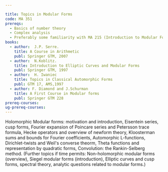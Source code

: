 ```yaml
---

title: Topics in Modular Forms
code: MA 351
prereqs:
  - Basics of number theory
  - Complex analysis
  - Preferably some familiarity with MA 215 (Introduction to Modular Forms) but not necessary.
books:
  - author:  J.P. Serre.
    title: A Course in Arithmetic
    publ: Springer GTM, 2007
  - author:  N.Koblitz.
    title: Introduction to Elliptic Curves and Modular Forms
    publ: Springer GTM, 1997
  - author:  H. Iwaniec
    title: Topics in Classical Automorphic Forms
    publ: GTM 17, AMS,1997
  - author: F. Diamond and J.Schurman
    title: A First Course in Modular forms
    publ: Springer GTM 228
prereq-courses: 
ug-prereq-courses: 
---
```



Holomorphic Modular forms: motivation and introduction, Eisentein series, cusp
forms, Fourier expansion of Poincare series and Petersson trace formula, Hecke
operators and overview of newform theory, Kloosterman sums and bounds for
Fourier coefficients, Automorphic L-functions, Dirichlet-twists and Weil's
converse theorm, Theta functions and representation by quadratic forms,
Convolution: the Rankin-Selberg method.
(Further topics if time permits: Non-holomorphic modular forms (overview),
Siegel modular forms (introduction), Elliptic curves and cusp forms, spectral
theory, analytic questions related to modular forms.)
